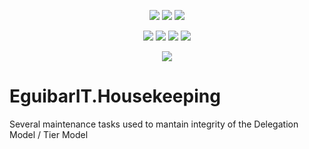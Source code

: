 <p align="center">
  <a href="https://www.powershellgallery.com/packages/EguibarIT.Housekeeping"><img src="https://img.shields.io/powershellgallery/v/EguibarIT.Housekeeping.svg"></a>
  <a href="https://www.powershellgallery.com/packages/EguibarIT.Housekeeping"><img src="https://img.shields.io/powershellgallery/vpre/EguibarIT.Housekeeping.svg?label=powershell%20gallery%20preview&colorB=yellow"></a>
  <a href="https://github.com/vreguibar/EguibarIT.Housekeeping"><img src="https://img.shields.io/github/license/vreguibar/EguibarIT.Housekeeping.svg"></a>
</p>

<p align="center">
  <a href="https://www.powershellgallery.com/packages/EguibarIT.Housekeeping"><img src="https://img.shields.io/powershellgallery/p/EguibarIT.Housekeeping.svg"></a>
  <a href="https://github.com/vreguibar/EguibarIT.Housekeeping"><img src="https://img.shields.io/github/languages/top/vreguibar/EguibarIT.Housekeeping.svg"></a>
  <a href="https://github.com/vreguibar/EguibarIT.Housekeeping"><img src="https://img.shields.io/github/languages/code-size/vreguibar/EguibarIT.Housekeeping.svg"></a>
  <a href="https://www.powershellgallery.com/packages/EguibarIT.Housekeeping"><img src="https://img.shields.io/powershellgallery/dt/EguibarIT.Housekeeping.svg"></a>
</p>

<p align="center">
  <a href="https://www.linkedin.com/in/VicenteRodriguezEguibar"><img src="https://img.shields.io/badge/LinkedIn-VicenteRodriguezEguibar-0077B5.svg?logo=LinkedIn"></a>
</p>

# EguibarIT.Housekeeping
Several maintenance tasks used to mantain integrity of the Delegation Model /  Tier Model
